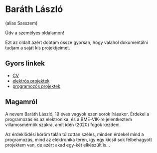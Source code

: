 # Baráth László 
(alias Sasszem)

Üdv a személyes oldalamon!

Ezt az oldalt azért dobtam össze gyorsan, hogy valahol dokumentálni tudjam a saját kis projektjeimet.

## Gyors linkek

- [CV](CV.md)
- [elektrós projektek](elektro.md)
- [programozós projektek](prog.md)

## Magamról

A nevem Baráth László, 19 éves vagyok ezen sorok írásakor. Érdekel a programozás és az elektronika, és a BME-VIK-re jelentkeztem villamosmérnök szakra, amit idén (2020) fogok kezdeni.

Az érdeklődési köröm talán túlzottan széles, minden érdekel mind a programozás, mind az elektronika terén, így egy kicsit sok félbehagyott projektem van, de azért akad egy-két elkészült is...
